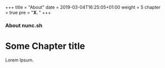 +++
title = "About"
date = 2019-03-04T16:25:05+01:00
weight = 5
chapter = true
pre = "<b>X. </b>"
+++

### About nunc.sh

# Some Chapter title

Lorem Ipsum.
